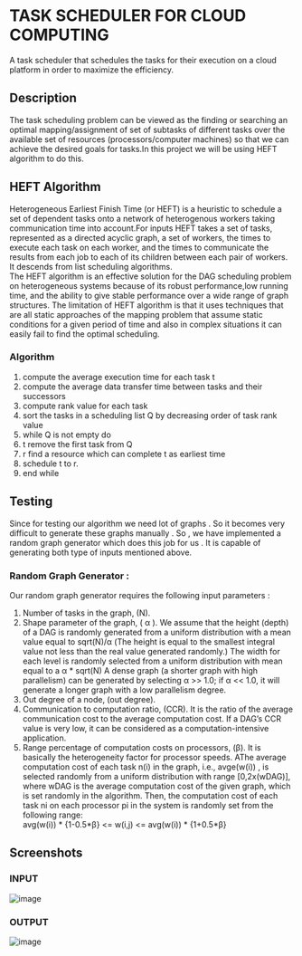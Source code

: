 # TASK SCHEDULER FOR CLOUD COMPUTING
 A task scheduler that schedules the tasks for their execution on a cloud platform in order to maximize the efficiency.

## Description
The task scheduling problem can be viewed as the finding or searching an optimal mapping/assignment of set of subtasks of different tasks over the available set of resources (processors/computer machines) so that we can achieve the desired goals for tasks.In this project we will be using HEFT algorithm to do this.

## HEFT Algorithm
 Heterogeneous Earliest Finish Time (or HEFT) is a heuristic to schedule a set of dependent tasks onto a network of heterogenous workers taking communication time into account.For inputs HEFT takes a set of tasks, represented as a directed acyclic graph, a set of workers, the times to execute each task on each worker, and the times to communicate the results from each job to each of its children between each pair of workers. It descends from list scheduling algorithms.<br />The HEFT algorithm is an effective solution for the DAG scheduling problem on heterogeneous systems because of its robust performance,low running time, and the ability to give stable performance over a wide range of graph structures. The limitation of HEFT algorithm is that it uses techniques that are all static approaches of the mapping problem that assume static conditions for a given period of time and also in complex situations it can easily fail to find the optimal scheduling.

### Algorithm
1.  compute the average execution time for each task t
1.  compute the average data transfer time between tasks and their successors
1.  compute rank value for each task
1.  sort the tasks in a scheduling list Q by decreasing order of task rank
value
1. while Q is not empty do
1. t remove the first task from Q
1. r find a resource which can complete t as earliest time
1. schedule t to r.
1. end while

## Testing
Since for testing our algorithm we need lot of graphs . So it becomes
very difficult to generate these graphs manually . So , we have
implemented a random graph generator which does this job for us . It
is capable of generating both type of inputs mentioned above.
 ### Random Graph Generator :
Our random graph generator requires the following input parameters :
1. Number of tasks in the graph, (N).
1. Shape parameter of the graph, ( &alpha; ). We assume that the height
(depth) of a DAG is randomly generated from a uniform distribution
with a mean value equal to sqrt(N)/&alpha; (The height is equal to the smallest
integral value not less than the real value generated randomly.) The
width for each level is randomly selected from a uniform distribution
with mean equal to a &alpha; * sqrt(N) A dense graph (a shorter graph with
high parallelism) can be generated by selecting &alpha; >> 1.0; if &alpha; << 1.0,
it will generate a longer graph with a low parallelism degree.
1. Out degree of a node, (out degree).
1. Communication to computation ratio, (CCR). It is the ratio of the average
communication cost to the average computation cost. If a DAG’s
CCR value is very low, it can be considered as a computation-intensive
application.
1. Range percentage of computation costs on processors, (&beta;). It is
basically the heterogeneity factor for processor speeds. AThe average computation cost of each task n(i) in the
graph, i.e., avge(w(i)) , is selected randomly from a uniform distribution
with range [0,2x(wDAG)], where wDAG is the average computation
cost of the given graph, which is set randomly in the algorithm.
Then, the computation cost of each task ni on each processor pi in the
system is randomly set from the following range: <br />
avg(w(i)) * {1-0.5*&beta;} <= w(i,j) <= avg(w(i)) * {1+0.5*&beta;}

## Screenshots
### INPUT

![image]( https://user-images.githubusercontent.com/43703209/89745925-5f005280-dad4-11ea-9cca-564cdd609def.png )

### OUTPUT

![image](https://user-images.githubusercontent.com/43703209/89745946-7b03f400-dad4-11ea-8727-a9f402893e70.png)

